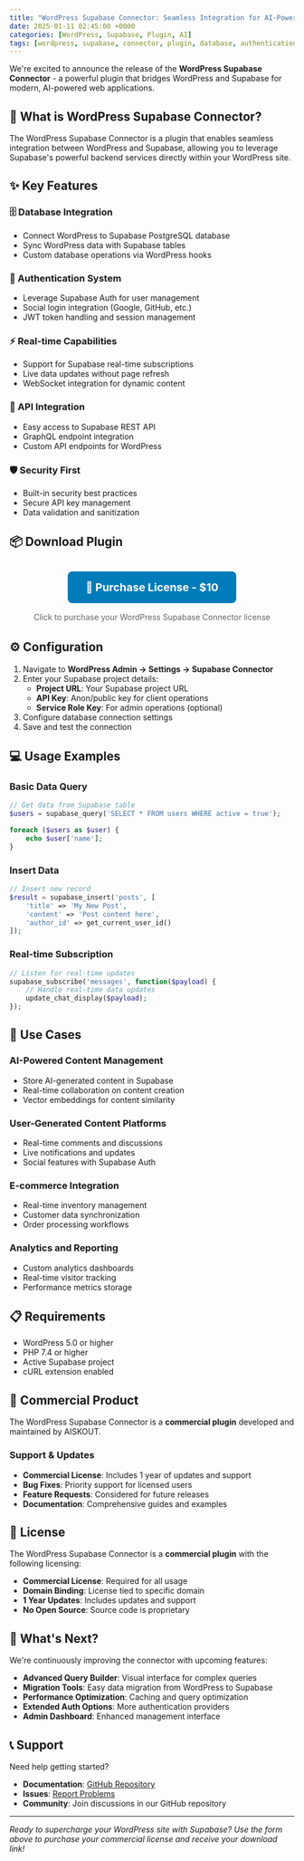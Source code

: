 ```yaml
---
title: "WordPress Supabase Connector: Seamless Integration for AI-Powered Websites"
date: 2025-01-11 02:45:00 +0000
categories: [WordPress, Supabase, Plugin, AI]
tags: [wordpress, supabase, connector, plugin, database, authentication, ai, integration]
---
```


We're excited to announce the release of the **WordPress Supabase Connector** - a powerful plugin that bridges WordPress and Supabase for modern, AI-powered web applications.

## 🚀 What is WordPress Supabase Connector?

The WordPress Supabase Connector is a plugin that enables seamless integration between WordPress and Supabase, allowing you to leverage Supabase's powerful backend services directly within your WordPress site.

## ✨ Key Features

### 🗄️ Database Integration
- Connect WordPress to Supabase PostgreSQL database
- Sync WordPress data with Supabase tables
- Custom database operations via WordPress hooks

### 🔐 Authentication System
- Leverage Supabase Auth for user management
- Social login integration (Google, GitHub, etc.)
- JWT token handling and session management

### ⚡ Real-time Capabilities
- Support for Supabase real-time subscriptions
- Live data updates without page refresh
- WebSocket integration for dynamic content

### 🔌 API Integration
- Easy access to Supabase REST API
- GraphQL endpoint integration
- Custom API endpoints for WordPress

### 🛡️ Security First
- Built-in security best practices
- Secure API key management
- Data validation and sanitization

## 📦 Download Plugin

<div style="text-align: center; margin: 2rem 0;">
  <a href="https://license-api.aiskout-email-cloudflare.workers.dev/" 
     target="_blank"
     style="display: inline-block; background: #007cba; color: white; padding: 1rem 2rem; text-decoration: none; border-radius: 8px; font-size: 1.2rem; font-weight: bold;">
    🛒 Purchase License - $10
  </a>
  <p style="margin-top: 1rem; color: #666;">Click to purchase your WordPress Supabase Connector license</p>
</div>

## ⚙️ Configuration

1. Navigate to **WordPress Admin → Settings → Supabase Connector**
2. Enter your Supabase project details:
   - **Project URL**: Your Supabase project URL
   - **API Key**: Anon/public key for client operations
   - **Service Role Key**: For admin operations (optional)
3. Configure database connection settings
4. Save and test the connection

## 💻 Usage Examples

### Basic Data Query
```php
// Get data from Supabase table
$users = supabase_query('SELECT * FROM users WHERE active = true');

foreach ($users as $user) {
    echo $user['name'];
}
```

### Insert Data
```php
// Insert new record
$result = supabase_insert('posts', [
    'title' => 'My New Post',
    'content' => 'Post content here',
    'author_id' => get_current_user_id()
]);
```

### Real-time Subscription
```php
// Listen for real-time updates
supabase_subscribe('messages', function($payload) {
    // Handle real-time data updates
    update_chat_display($payload);
});
```

## 🎯 Use Cases

### AI-Powered Content Management
- Store AI-generated content in Supabase
- Real-time collaboration on content creation
- Vector embeddings for content similarity

### User-Generated Content Platforms
- Real-time comments and discussions
- Live notifications and updates
- Social features with Supabase Auth

### E-commerce Integration
- Real-time inventory management
- Customer data synchronization
- Order processing workflows

### Analytics and Reporting
- Custom analytics dashboards
- Real-time visitor tracking
- Performance metrics storage

## 📋 Requirements

- WordPress 5.0 or higher
- PHP 7.4 or higher
- Active Supabase project
- cURL extension enabled

## 🤝 Commercial Product

The WordPress Supabase Connector is a **commercial plugin** developed and maintained by AISKOUT.

### Support & Updates
- **Commercial License**: Includes 1 year of updates and support
- **Bug Fixes**: Priority support for licensed users
- **Feature Requests**: Considered for future releases
- **Documentation**: Comprehensive guides and examples

## 📄 License

The WordPress Supabase Connector is a **commercial plugin** with the following licensing:

- **Commercial License**: Required for all usage
- **Domain Binding**: License tied to specific domain
- **1 Year Updates**: Includes updates and support
- **No Open Source**: Source code is proprietary

## 🚀 What's Next?

We're continuously improving the connector with upcoming features:

- **Advanced Query Builder**: Visual interface for complex queries
- **Migration Tools**: Easy data migration from WordPress to Supabase
- **Performance Optimization**: Caching and query optimization
- **Extended Auth Options**: More authentication providers
- **Admin Dashboard**: Enhanced management interface

## 📞 Support

Need help getting started?

- **Documentation**: [GitHub Repository](https://github.com/aiskout/wp-supabase-connector)
- **Issues**: [Report Problems](https://github.com/aiskout/wp-supabase-connector/issues)
- **Community**: Join discussions in our GitHub repository

---

*Ready to supercharge your WordPress site with Supabase? Use the form above to purchase your commercial license and receive your download link!*
